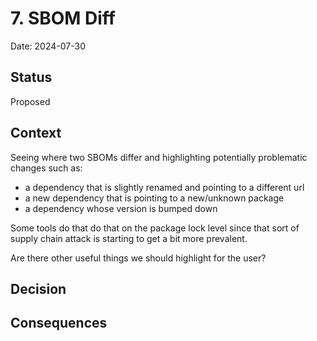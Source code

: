 <!--
This is a template for [Documenting Architecture Decisions - Michael Nygard](https://cognitect.com/blog/2011/11/15/documenting-architecture-decisions).
You can use [adr-tools](https://github.com/npryce/adr-tools) for managing the ADR files.
In each ADR file, write the following sections.
-->
# 7. SBOM Diff

Date: 2024-07-30

## Status
<!--
A decision may be "proposed" if the project stakeholders haven't agreed with it yet, or "accepted" once it is agreed.
If a later ADR changes or reverses a decision, it may be marked as "deprecated" or "superseded" with a reference to
its replacement.
-->
Proposed

## Context
<!--
This section describes the forces at play, including technological, political, social, and project local. These forces
are probably in tension, and should be called out as such. The language in this section is value-neutral. It is simply
describing facts.
-->
Seeing where two SBOMs differ and highlighting potentially problematic changes such as:

- a dependency that is slightly renamed and pointing to a different url
- a new dependency that is pointing to a new/unknown package
- a dependency whose version is bumped down

 Some tools do that do that on the package lock level since that sort of supply chain attack is starting to get a bit more prevalent.

Are there other useful things we should highlight for the user?

## Decision
<!--
This section describes our response to these forces. It is stated in full sentences, with active voice. "We will …"
-->

## Consequences
<!--
This section describes the resulting context, after applying the decision. All consequences should be listed here, not
just the "positive" ones. A particular decision may have positive, negative, and neutral consequences, but all of them
affect the team and project in the future.
-->
